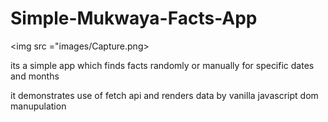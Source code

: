 # Simple-Mukwaya-Facts-App

<img src ="images/Capture.png>

its a simple app which finds facts randomly or manually for specific dates and months

it demonstrates use of fetch api and renders data by vanilla javascript dom manupulation
